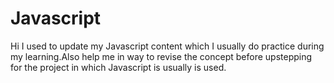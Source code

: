 # Javascript
Hi I used to update my Javascript content which I usually do practice during my learning.Also help me in way to revise the concept before upstepping for the project in which Javascript is usually is used.
